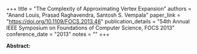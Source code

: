 +++
title = "The Complexity of Approximating Vertex Expansion"
authors = "Anand Louis, Prasad Raghavendra, Santosh S. Vempala"
paper_link = "https://doi.org/10.1109/FOCS.2013.46"
publication_details = "54th Annual IEEE Symposium on Foundations of Computer Science,  FOCS 2013"
conference_date = "2013"
notes = ""
+++

<b>Abstract:</b>
